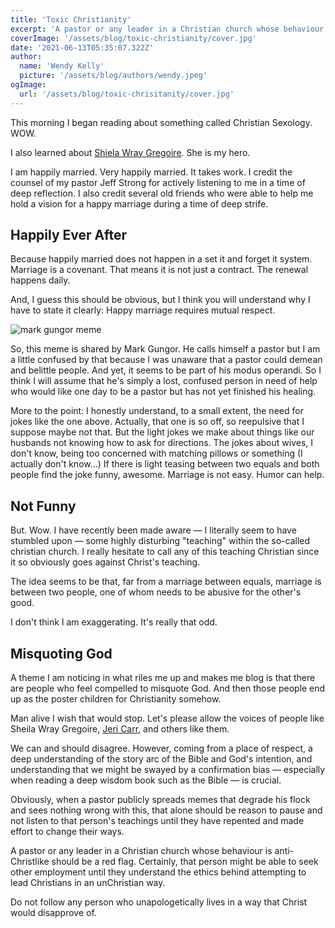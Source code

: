 ```yaml
---
title: 'Toxic Christianity'
excerpt: 'A pastor or any leader in a Christian church whose behaviour is anti-Christlike should be a red flag. Certainly, that person might be able to seek other employment until they understand the ethics behind attempting to lead Christians in an unChristian way. ' 
coverImage: '/assets/blog/toxic-christianity/cover.jpg'
date: '2021-06-13T05:35:07.322Z'
author:
  name: 'Wendy Kelly'
  picture: '/assets/blog/authors/wendy.jpeg'
ogImage:
  url: '/assets/blog/toxic-chrisitanity/cover.jpg'
---
```


This morning I began reading about something called Christian Sexology. WOW. 

I also learned about [Shiela Wray Gregoire](https://tolovehonorandvacuum.com/2021/05/on-mark-gungor-a-revealing-recording-and-the-authors-talking-about-me/). She is my hero. 

I am happily married. Very happily married. It takes work. I credit the counsel of my pastor Jeff Strong for actively listening to me in a time of deep reflection. I also credit several old friends who were able to help me hold a vision for a happy marriage during a time of deep strife.

## Happily Ever After

Because happily married does not happen in a set it and forget it system. Marriage is a covenant. That means it is not just a contract. The renewal happens daily. 

And, I guess this should be obvious, but I think you will understand why I have to state it clearly: Happy marriage requires mutual respect. 

![mark gungor meme](/assets/mark-gungor-meme.png)

So, this meme is shared by Mark Gungor. He calls himself a pastor but I am a little confused by that because I was unaware that a pastor could demean and belittle people. And yet, it seems to be part of his modus operandi. So I think I will assume that he's simply a lost, confused person in need of help who would like one day to be a pastor but has not yet finished his healing. 

More to the point: I honestly understand, to a small extent, the need for jokes like the one above. Actually, that one is so off, so reepulsive that I suppose maybe not that. But the light jokes we make about things like our husbands not knowing how to ask for directions. The jokes about wives, I don't know, being too concerned with matching pillows or something (I actually don't know...) If there is light teasing between two equals and both people find the joke funny, awesome. Marriage is not easy. Humor can help.

## Not Funny

But. Wow. I have recently been made aware — I literally seem to have stumbled upon — some highly disturbing "teaching" within the so-called christian church. I really hesitate to call any of this teaching Christian since it so obviously goes against Christ's teaching.

The idea seems to be that, far from a marriage between equals, marriage is between two people, one of whom needs to be abusive for the other's good.

I don't think I am exaggerating. It's really that odd.

## Misquoting God

A theme I am noticing in what riles me up and makes me blog is that there are people who feel compelled to misquote God. And then those people end up as the poster children for Christianity somehow.

Man alive I wish that would stop. Let's please allow the voices of people like Sheila Wray Gregoire, [Jeri Carr](http://www.gentlechristianmothers.com/articles/jeri/mylivingroom.php), and others like them. 

We can and should disagree. However, coming from a place of respect, a deep understanding of the story arc of the Bible and God's intention, and understanding that we might be swayed by a confirmation bias — especially when reading a deep wisdom book such as the Bible — is crucial.

Obviously, when a pastor publicly spreads memes that degrade his flock and sees nothing wrong with this, that alone should be reason to pause and not listen to that person's teachings until they have repented and made effort to change their ways.

A pastor or any leader in a Christian church whose behaviour is anti-Christlike should be a red flag. Certainly, that person might be able to seek other employment until they understand the ethics behind attempting to lead Christians in an unChristian way. 

Do not follow any person who unapologetically lives in a way that Christ would disapprove of. 








